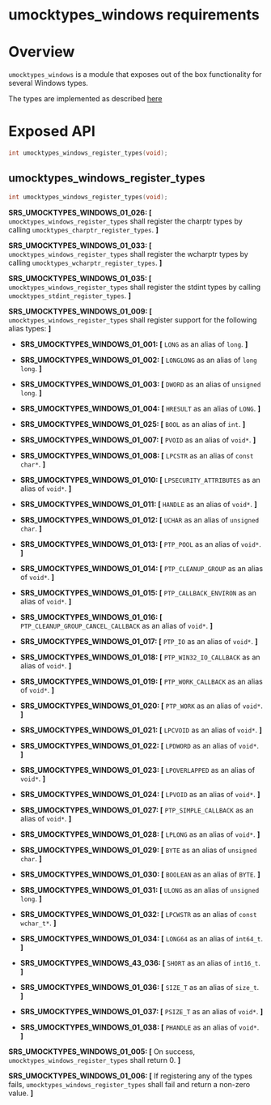 
# umocktypes_windows requirements

# Overview

`umocktypes_windows` is a module that exposes out of the box functionality for several Windows types.

The types are implemented as described [here](https://docs.microsoft.com/en-us/windows/win32/winprog/windows-data-types)

# Exposed API

```c
int umocktypes_windows_register_types(void);
```

## umocktypes_windows_register_types

```c
int umocktypes_windows_register_types(void);
```

**SRS_UMOCKTYPES_WINDOWS_01_026: [** `umocktypes_windows_register_types` shall register the charptr types by calling `umocktypes_charptr_register_types`. **]**

**SRS_UMOCKTYPES_WINDOWS_01_033: [** `umocktypes_windows_register_types` shall register the wcharptr types by calling `umocktypes_wcharptr_register_types`. **]**

**SRS_UMOCKTYPES_WINDOWS_01_035: [** `umocktypes_windows_register_types` shall register the stdint types by calling `umocktypes_stdint_register_types`. **]**

**SRS_UMOCKTYPES_WINDOWS_01_009: [** `umocktypes_windows_register_types` shall register support for the following alias types: **]**

- **SRS_UMOCKTYPES_WINDOWS_01_001: [** `LONG` as an alias of `long`. **]**

- **SRS_UMOCKTYPES_WINDOWS_01_002: [** `LONGLONG` as an alias of `long long`. **]**

- **SRS_UMOCKTYPES_WINDOWS_01_003: [** `DWORD` as an alias of `unsigned long`. **]**

- **SRS_UMOCKTYPES_WINDOWS_01_004: [** `HRESULT` as an alias of `LONG`. **]**

- **SRS_UMOCKTYPES_WINDOWS_01_025: [** `BOOL` as an alias of `int`. **]**

- **SRS_UMOCKTYPES_WINDOWS_01_007: [** `PVOID` as an alias of `void*`. **]**

- **SRS_UMOCKTYPES_WINDOWS_01_008: [** `LPCSTR` as an alias of `const char*`. **]**

- **SRS_UMOCKTYPES_WINDOWS_01_010: [** `LPSECURITY_ATTRIBUTES` as an alias of `void*`. **]**

- **SRS_UMOCKTYPES_WINDOWS_01_011: [** `HANDLE` as an alias of `void*`. **]**

- **SRS_UMOCKTYPES_WINDOWS_01_012: [** `UCHAR` as an alias of `unsigned char`. **]**

- **SRS_UMOCKTYPES_WINDOWS_01_013: [** `PTP_POOL` as an alias of `void*`. **]**

- **SRS_UMOCKTYPES_WINDOWS_01_014: [** `PTP_CLEANUP_GROUP` as an alias of `void*`. **]**

- **SRS_UMOCKTYPES_WINDOWS_01_015: [** `PTP_CALLBACK_ENVIRON` as an alias of `void*`. **]**

- **SRS_UMOCKTYPES_WINDOWS_01_016: [** `PTP_CLEANUP_GROUP_CANCEL_CALLBACK` as an alias of `void*`. **]**

- **SRS_UMOCKTYPES_WINDOWS_01_017: [** `PTP_IO` as an alias of `void*`. **]**

- **SRS_UMOCKTYPES_WINDOWS_01_018: [** `PTP_WIN32_IO_CALLBACK` as an alias of `void*`. **]**

- **SRS_UMOCKTYPES_WINDOWS_01_019: [** `PTP_WORK_CALLBACK` as an alias of `void*`. **]**

- **SRS_UMOCKTYPES_WINDOWS_01_020: [** `PTP_WORK` as an alias of `void*`. **]**

- **SRS_UMOCKTYPES_WINDOWS_01_021: [** `LPCVOID` as an alias of `void*`. **]**

- **SRS_UMOCKTYPES_WINDOWS_01_022: [** `LPDWORD` as an alias of `void*`. **]**

- **SRS_UMOCKTYPES_WINDOWS_01_023: [** `LPOVERLAPPED` as an alias of `void*`. **]**

- **SRS_UMOCKTYPES_WINDOWS_01_024: [** `LPVOID` as an alias of `void*`. **]**

- **SRS_UMOCKTYPES_WINDOWS_01_027: [** `PTP_SIMPLE_CALLBACK` as an alias of `void*`. **]**

- **SRS_UMOCKTYPES_WINDOWS_01_028: [** `LPLONG` as an alias of `void*`. **]**

- **SRS_UMOCKTYPES_WINDOWS_01_029: [** `BYTE` as an alias of `unsigned char`. **]**

- **SRS_UMOCKTYPES_WINDOWS_01_030: [** `BOOLEAN` as an alias of `BYTE`. **]**

- **SRS_UMOCKTYPES_WINDOWS_01_031: [** `ULONG` as an alias of `unsigned long`. **]**

- **SRS_UMOCKTYPES_WINDOWS_01_032: [** `LPCWSTR` as an alias of `const wchar_t*`. **]**

- **SRS_UMOCKTYPES_WINDOWS_01_034: [** `LONG64` as an alias of `int64_t`. **]**

-  **SRS_UMOCKTYPES_WINDOWS_43_036: [** `SHORT` as an alias of `int16_t`. **]**

- **SRS_UMOCKTYPES_WINDOWS_01_036: [** `SIZE_T` as an alias of `size_t`. **]**

- **SRS_UMOCKTYPES_WINDOWS_01_037: [** `PSIZE_T` as an alias of `void*`. **]**

- **SRS_UMOCKTYPES_WINDOWS_01_038: [** `PHANDLE` as an alias of `void*`. **]**

**SRS_UMOCKTYPES_WINDOWS_01_005: [** On success, `umocktypes_windows_register_types` shall return 0. **]**

**SRS_UMOCKTYPES_WINDOWS_01_006: [** If registering any of the types fails, `umocktypes_windows_register_types` shall fail and return a non-zero value. **]**

